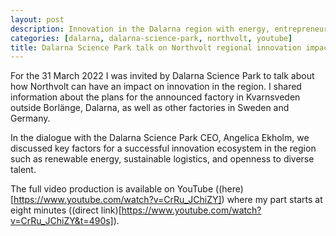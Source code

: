 ```yaml
---
layout: post
description: Innovation in the Dalarna region with energy, entrepreneurship, and diversity
categories: [dalarna, dalarna-science-park, northvolt, youtube]
title: Dalarna Science Park talk on Northvolt regional innovation impact
---
```


For the 31 March 2022 I was invited by Dalarna Science Park to talk about how Northvolt can have an impact on innovation in the region. I shared information about the plans for the announced factory in Kvarnsveden outside Borlänge, Dalarna, as well as other factories in Sweden and Germany.

In the dialogue with the Dalarna Science Park CEO, Angelica Ekholm, we discussed key factors for a successful innovation ecosystem in the region such as renewable energy, sustainable logistics, and openness to diverse talent.

The full video production is available on YouTube ((here)[https://www.youtube.com/watch?v=CrRu_JChiZY]) where my part starts at eight minutes ((direct link)[https://www.youtube.com/watch?v=CrRu_JChiZY&t=490s]).
